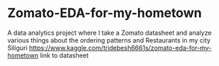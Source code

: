 # Zomato-EDA-for-my-hometown
A data analytics project where I take a Zomato datasheet and analyze various things about the ordering patterns and Restaurants in my city Siliguri
https://www.kaggle.com/tridebesh6661s/zomato-eda-for-my-hometown
link to datasheet
